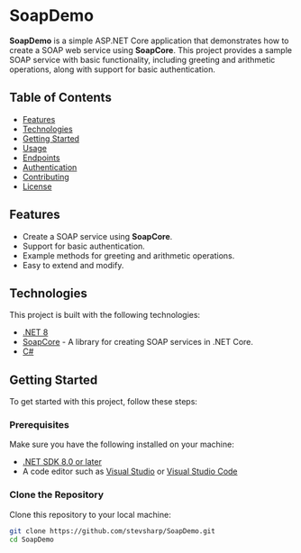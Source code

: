 # SoapDemo

**SoapDemo** is a simple ASP.NET Core application that demonstrates how to create a SOAP web service using **SoapCore**. This project provides a sample SOAP service with basic functionality, including greeting and arithmetic operations, along with support for basic authentication.

## Table of Contents

- [Features](#features)
- [Technologies](#technologies)
- [Getting Started](#getting-started)
- [Usage](#usage)
- [Endpoints](#endpoints)
- [Authentication](#authentication)
- [Contributing](#contributing)
- [License](#license)

## Features

- Create a SOAP service using **SoapCore**.
- Support for basic authentication.
- Example methods for greeting and arithmetic operations.
- Easy to extend and modify.

## Technologies

This project is built with the following technologies:

- [.NET 8](https://dotnet.microsoft.com/)
- [SoapCore](https://github.com/DotNetWriters/SoapCore) - A library for creating SOAP services in .NET Core.
- [C#](https://docs.microsoft.com/en-us/dotnet/csharp/)

## Getting Started

To get started with this project, follow these steps:

### Prerequisites

Make sure you have the following installed on your machine:

- [.NET SDK 8.0 or later](https://dotnet.microsoft.com/download/dotnet/8.0)
- A code editor such as [Visual Studio](https://visualstudio.microsoft.com/) or [Visual Studio Code](https://code.visualstudio.com/)

### Clone the Repository

Clone this repository to your local machine:

```bash
git clone https://github.com/stevsharp/SoapDemo.git
cd SoapDemo
